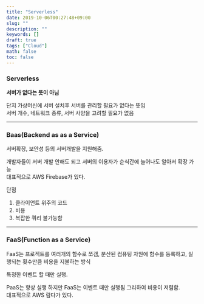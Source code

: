 ```yaml
---
title: "Serverless"
date: 2019-10-06T00:27:48+09:00
slug: ""
description: ""
keywords: []
draft: true
tags: ["Cloud"]
math: false
toc: false
---
```


### Serverless
**서버가 없다는 뜻이 아님**

단지 가상머신에 서버 설치후 서버를 관리할 필요가 없다는 뜻임  
서버 개수, 네트워크 종류, 서버 사양을 고려할 필요가 없음  

***
### Baas(Backend as as a Service)
서버확장, 보안성 등의 서버개발을 지원해줌.  

개발자들이 서버 개발 안해도 되고 서버의 이용자가 순식간에 늘어나도 알아서 확장 가능  
대표적으로 AWS Firebase가 있다.  

단점
1. 클라이언트 위주의 코드
2. 비용
3. 복잡한 쿼리 불가능함

***
### FaaS(Function as a Service)

FaaS는 프로젝트를 여러개의 함수로 쪼갬, 분산된 컴퓨팅 자원에 함수를 등록하고, 실행되는 횟수만큼 비용을 지불하는 방식  

특정한 이벤트 할 때만 실행.  

PaaS는 항상 실행 하지만 FaaS는 이벤트 때만 실행됨 그리하여 비용이 저렴함.  
대표적으로 AWS 람다가 있다.  
